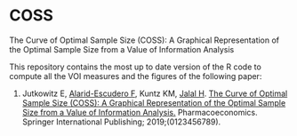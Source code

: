 # COSS
The Curve of Optimal Sample Size (COSS): A Graphical Representation of the Optimal Sample Size from a Value of Information Analysis

This repository contains the most up to date version of the R code to compute all the VOI measures and the figures of the following paper:

1. Jutkowitz E, [Alarid-Escudero F](https://github.com/feralaes), Kuntz KM, [Jalal H](https://github.com/hjalal). [The Curve of Optimal Sample Size (COSS): A Graphical Representation of the Optimal Sample Size from a Value of Information Analysis.](http://link.springer.com/10.1007/s40273-019-00770-z) Pharmacoeconomics. Springer International Publishing; 2019;(0123456789). 
